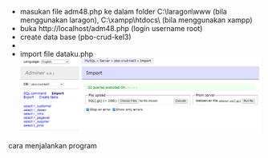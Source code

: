 - masukan file adm48.php ke dalam folder C:\laragon\www (bila menggunakan laragon), C:\xampp\htdocs\ (bila menggunakan xampp)
- buka http://localhost/adm48.php (login username root)
- create data base (pbo-crud-kel3)
- 
- import file dataku.php ![Contoh Screenshot](readme-images/Screenshot-importDataku.png)



cara menjalankan program
